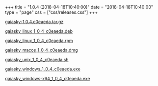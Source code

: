 +++
title = "1.0.4 (2018-04-18T10:40:00)"
date = "2018-04-18T10:40:00"
type = "page"
css = ["css/releases.css"]
+++

<section class="download-links">

<div class="package">

[gaiasky-1.0.4.c0eaeda.tar.gz](https://gaia.ari.uni-heidelberg.de/gaiasky/releases/1.0.4.c0eaeda/gaiasky-1.0.4.c0eaeda.tar.gz)

</div>
<div class="package">

[gaiasky_linux_1_0_4_c0eaeda.deb](https://gaia.ari.uni-heidelberg.de/gaiasky/releases/1.0.4.c0eaeda/gaiasky_linux_1_0_4_c0eaeda.deb)

</div>
<div class="package">

[gaiasky_linux_1_0_4_c0eaeda.rpm](https://gaia.ari.uni-heidelberg.de/gaiasky/releases/1.0.4.c0eaeda/gaiasky_linux_1_0_4_c0eaeda.rpm)

</div>
<div class="package">

[gaiasky_macos_1_0_4_c0eaeda.dmg](https://gaia.ari.uni-heidelberg.de/gaiasky/releases/1.0.4.c0eaeda/gaiasky_macos_1_0_4_c0eaeda.dmg)

</div>
<div class="package">

[gaiasky_unix_1_0_4_c0eaeda.sh](https://gaia.ari.uni-heidelberg.de/gaiasky/releases/1.0.4.c0eaeda/gaiasky_unix_1_0_4_c0eaeda.sh)

</div>
<div class="package">

[gaiasky_windows_1_0_4_c0eaeda.exe](https://gaia.ari.uni-heidelberg.de/gaiasky/releases/1.0.4.c0eaeda/gaiasky_windows_1_0_4_c0eaeda.exe)

</div>
<div class="package">

[gaiasky_windows-x64_1_0_4_c0eaeda.exe](https://gaia.ari.uni-heidelberg.de/gaiasky/releases/1.0.4.c0eaeda/gaiasky_windows-x64_1_0_4_c0eaeda.exe)

</div>


</section>
